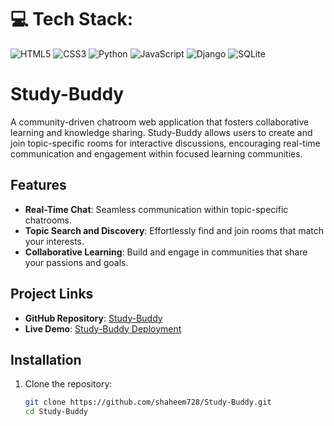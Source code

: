 # 💻 Tech Stack:
![HTML5](https://img.shields.io/badge/html5-%23E34F26.svg?style=for-the-badge&logo=html5&logoColor=white) ![CSS3](https://img.shields.io/badge/css3-%231572B6.svg?style=for-the-badge&logo=css3&logoColor=white) 
![Python](https://img.shields.io/badge/python-3670A0?style=for-the-badge&logo=python&logoColor=ffdd54)   ![JavaScript](https://img.shields.io/badge/javascript-%23323330.svg?style=for-the-badge&logo=javascript&logoColor=%23F7DF1E) ![Django](https://img.shields.io/badge/django-%23092E20.svg?style=for-the-badge&logo=django&logoColor=white)  ![SQLite](https://img.shields.io/badge/sqlite-%2307405e.svg?style=for-the-badge&logo=sqlite&logoColor=white)

# Study-Buddy

A community-driven chatroom web application that fosters collaborative learning and knowledge sharing. Study-Buddy allows users to create and join topic-specific rooms for interactive discussions, encouraging real-time communication and engagement within focused learning communities.

## Features

- **Real-Time Chat**: Seamless communication within topic-specific chatrooms.
- **Topic Search and Discovery**: Effortlessly find and join rooms that match your interests.
- **Collaborative Learning**: Build and engage in communities that share your passions and goals.

## Project Links

- **GitHub Repository**: [Study-Buddy](https://github.com/shaheem728/Study-Buddy)
- **Live Demo**: [Study-Buddy Deployment](https://study-buddy-xitx.onrender.com)

## Installation

1. Clone the repository:
   ```bash
   git clone https://github.com/shaheem728/Study-Buddy.git
   cd Study-Buddy


